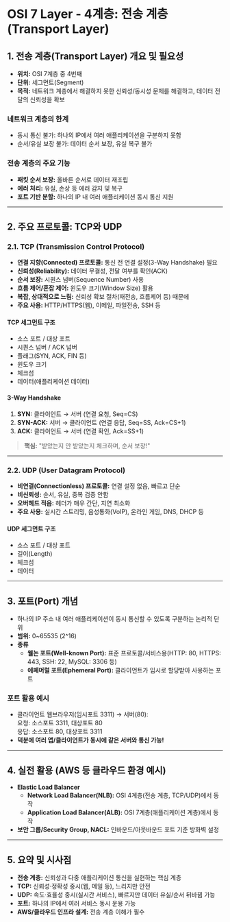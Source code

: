 # OSI 7 Layer - 4계층: 전송 계층(Transport Layer)

## 1. 전송 계층(Transport Layer) 개요 및 필요성

- **위치:** OSI 7계층 중 4번째
- **단위:** 세그먼트(Segment)
- **목적:** 네트워크 계층에서 해결하지 못한 신뢰성/동시성 문제를 해결하고, 데이터 전달의 신뢰성을 확보

### 네트워크 계층의 한계

- 동시 통신 불가: 하나의 IP에서 여러 애플리케이션을 구분하지 못함
- 순서/유실 보장 불가: 데이터 순서 보장, 유실 복구 불가

### 전송 계층의 주요 기능

- **패킷 순서 보장:** 올바른 순서로 데이터 재조립
- **에러 처리:** 유실, 손상 등 에러 감지 및 복구
- **포트 기반 분할:** 하나의 IP 내 여러 애플리케이션 동시 통신 지원

---

## 2. 주요 프로토콜: TCP와 UDP

### 2.1. TCP (Transmission Control Protocol)

- **연결 지향(Connected) 프로토콜:** 통신 전 연결 설정(3-Way Handshake) 필요
- **신뢰성(Reliability):** 데이터 무결성, 전달 여부를 확인(ACK)
- **순서 보장:** 시퀀스 넘버(Sequence Number) 사용
- **흐름 제어/혼잡 제어:** 윈도우 크기(Window Size) 활용
- **복잡, 상대적으로 느림:** 신뢰성 확보 절차(재전송, 흐름제어 등) 때문에
- **주요 사용:** HTTP/HTTPS(웹), 이메일, 파일전송, SSH 등

#### TCP 세그먼트 구조

- 소스 포트 / 대상 포트
- 시퀀스 넘버 / ACK 넘버
- 플래그(SYN, ACK, FIN 등)
- 윈도우 크기
- 체크섬
- 데이터(애플리케이션 데이터)

#### 3-Way Handshake

1. **SYN:** 클라이언트 → 서버 (연결 요청, Seq=CS)
2. **SYN-ACK:** 서버 → 클라이언트 (연결 응답, Seq=SS, Ack=CS+1)
3. **ACK:** 클라이언트 → 서버 (연결 확인, Ack=SS+1)

> **핵심:** "받았는지 안 받았는지 체크하며, 순서 보장!"

---

### 2.2. UDP (User Datagram Protocol)

- **비연결(Connectionless) 프로토콜:** 연결 설정 없음, 빠르고 단순
- **비신뢰성:** 순서, 유실, 중복 검증 안함
- **오버헤드 적음:** 헤더가 매우 간단, 지연 최소화
- **주요 사용:** 실시간 스트리밍, 음성통화(VoIP), 온라인 게임, DNS, DHCP 등

#### UDP 세그먼트 구조

- 소스 포트 / 대상 포트
- 길이(Length)
- 체크섬
- 데이터

---

## 3. 포트(Port) 개념

- 하나의 IP 주소 내 여러 애플리케이션이 동시 통신할 수 있도록 구분하는 논리적 단위
- **범위:** 0~65535 (2^16)
- **종류**
  - **웰논 포트(Well-known Port):** 표준 프로토콜/서비스용(HTTP: 80, HTTPS: 443, SSH: 22, MySQL: 3306 등)
  - **에페머럴 포트(Ephemeral Port):** 클라이언트가 임시로 할당받아 사용하는 포트

### 포트 활용 예시

- 클라이언트 웹브라우저(임시포트 3311) → 서버(80):  
  요청: 소스포트 3311, 대상포트 80  
  응답: 소스포트 80, 대상포트 3311
- **덕분에 여러 앱/클라이언트가 동시에 같은 서버와 통신 가능!**

---

## 4. 실전 활용 (AWS 등 클라우드 환경 예시)

- **Elastic Load Balancer**
  - **Network Load Balancer(NLB):** OSI 4계층(전송 계층, TCP/UDP)에서 동작
  - **Application Load Balancer(ALB):** OSI 7계층(애플리케이션 계층)에서 동작
- **보안 그룹/Security Group, NACL:** 인바운드/아웃바운드 포트 기준 방화벽 설정

---

## 5. 요약 및 시사점

- **전송 계층:** 신뢰성과 다중 애플리케이션 통신을 실현하는 핵심 계층
- **TCP:** 신뢰성·정확성 중시(웹, 메일 등), 느리지만 안전
- **UDP:** 속도·효율성 중시(실시간 서비스), 빠르지만 데이터 유실/순서 뒤바뀜 가능
- **포트:** 하나의 IP에서 여러 서비스 동시 운용 가능
- **AWS/클라우드 인프라 설계:** 전송 계층 이해가 필수
